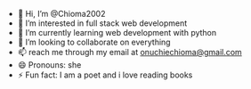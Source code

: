 - 👋 Hi, I’m @Chioma2002
- 👀 I’m interested in full stack web development
- 🌱 I’m currently learning web development with python
- 💞️ I’m looking to collaborate on everything
- 📫 reach me through my email at onuchiechioma@gmail.com
- 😄 Pronouns: she
- ⚡ Fun fact: I am a poet and i love reading books

<!---
Chioma2002/Chioma2002 is a ✨ special ✨ repository because its `README.md` (this file) appears on your GitHub profile.
You can click the Preview link to take a look at your changes.
--->
